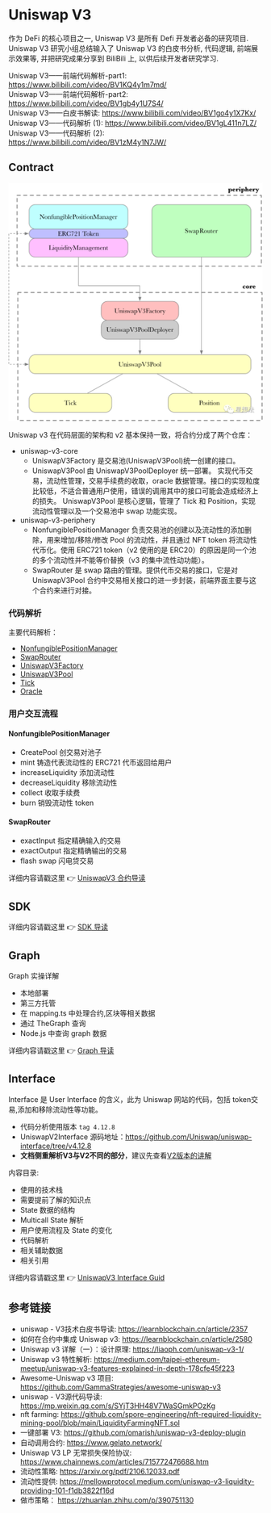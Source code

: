 # Uniswap V3
作为 DeFi 的核心项目之一, Uniswap V3 是所有 Defi 开发者必备的研究项目. 
Uniswap V3 研究小组总结输入了 Uniswap V3 的白皮书分析, 代码逻辑, 前端展示效果等, 并把研究成果分享到 BiliBili 上, 以供后续开发者研究学习.

Uniswap V3——前端代码解析-part1:  https://www.bilibili.com/video/BV1KQ4y1m7md/  
Uniswap V3——前端代码解析-part2:  https://www.bilibili.com/video/BV1gb4y1U7S4/  
Uniswap V3——白皮书解读:  https://www.bilibili.com/video/BV1go4y1X7Kx/   
Uniswap V3——代码解析 (1): https://www.bilibili.com/video/BV1gL411n7LZ/   
Uniswap V3——代码解析 (2): https://www.bilibili.com/video/BV1zM4y1N7JW/  
## Contract

![合约结构图](./img/640.png)

Uniswap v3 在代码层面的架构和 v2 基本保持一致，将合约分成了两个仓库：

- uniswap-v3-core
  - UniswapV3Factory 是交易池(UniswapV3Pool)统一创建的接口。
  - UniswapV3Pool 由 UniswapV3PoolDeployer 统一部署。 实现代币交易，流动性管理，交易手续费的收取，oracle 数据管理。接口的实现粒度比较低，不适合普通用户使用，错误的调用其中的接口可能会造成经济上的损失。
    UniswapV3Pool 是核心逻辑，管理了 Tick 和 Position，实现流动性管理以及一个交易池中 swap 功能实现。
- uniswap-v3-periphery
  - NonfungiblePositionManager 负责交易池的创建以及流动性的添加删除，用来增加/移除/修改 Pool 的流动性，并且通过 NFT token 将流动性代币化。使用 ERC721 token（v2 使用的是 ERC20）的原因是同一个池的多个流动性并不能等价替换（v3 的集中流性动功能）。
  - SwapRouter 是 swap 路由的管理。提供代币交易的接口，它是对 UniswapV3Pool 合约中交易相关接口的进一步封装，前端界面主要与这个合约来进行对接。

### 代码解析

主要代码解析：

- [NonfungiblePositionManager](./contractGuid/NonfungiblePositionManager.md)
- [SwapRouter](./contractGuid/SwapRouter.md)
- [UniswapV3Factory](./contractGuid/UniswapV3Factory.md)
- [UniswapV3Pool](./contractGuid/UniswapV3Pool.md)
- [Tick](./contractGuid/Tick.md)
- [Oracle](./contractGuid/Oracle.md)

### 用户交互流程

#### NonfungiblePositionManager

- CreatePool 创交易对池子
- mint 铸造代表流动性的 ERC721 代币返回给用户
- increaseLiquidity 添加流动性
- decreaseLiquidity 移除流动性
- collect 收取手续费
- burn 销毁流动性 token

#### SwapRouter

- exactInput 指定精确输入的交易
- exactOutput 指定精确输出的交易
- flash swap 闪电贷交易

详细内容请戳这里 :point_right: [UniswapV3 合约导读](./contractGuid/readme.md)

## SDK

详细内容请戳这里 :point_right: [SDK 导读](./frontGuid/sdk/README.md)

## Graph

Graph 实操详解

- 本地部署
- 第三方托管
- 在 mapping.ts 中处理合约,区块等相关数据
- 通过 TheGraph 查询
- Node.js 中查询 graph 数据

详细内容请戳这里 :point_right: [Graph 导读](./graphGuid/graphGuid.md)

## Interface

Interface 是 User Interface 的含义，此为 Uniswap 网站的代码，包括 token交易,添加和移除流动性等功能。

- 代码分析使用版本 `tag 4.12.8`
- UniswapV2Interface 源码地址：https://github.com/Uniswap/uniswap-interface/tree/v4.12.8
- **文档侧重解析V3与V2不同的部分**，建议先查看[V2版本的讲解](../Uniswap-V2/Interface/readme.md)

内容目录:

- 使用的技术栈
- 需要提前了解的知识点
- State 数据的结构
- Multicall State 解析
- 用户使用流程及 State 的变化
- 代码解析
- 相关辅助数据
- 相关引用

详细内容请戳这里 :point_right: [UniswapV3 Interface Guid](./InterfaceGuid/readme.md)

## 参考链接
- uniswap - V3技术白皮书导读:  https://learnblockchain.cn/article/2357  
- 如何在合约中集成 Uniswap v3: https://learnblockchain.cn/article/2580  
- Uniswap v3 详解（一）：设计原理:  https://liaoph.com/uniswap-v3-1/  
- Uniswap v3 特性解析: https://medium.com/taipei-ethereum-meetup/uniswap-v3-features-explained-in-depth-178cfe45f223  
- Awesome-Uniswap v3 项目:  https://github.com/GammaStrategies/awesome-uniswap-v3  
- uniswap - V3源代码导读:  https://mp.weixin.qq.com/s/SYjT3HH48V7WaSGmkPOzKg  
- nft farming:  https://github.com/spore-engineering/nft-required-liquidity-mining-pool/blob/main/LiquidityFarmingNFT.sol   
- 一键部署 V3:  https://github.com/omarish/uniswap-v3-deploy-plugin   
- 自动调用合约: https://www.gelato.network/  
- Uniswap V3 LP 无常损失保险协议: https://www.chainnews.com/articles/715772476688.htm  
- 流动性策略: https://arxiv.org/pdf/2106.12033.pdf   
- 流动性提供: https://mellowprotocol.medium.com/uniswap-v3-liquidity-providing-101-f1db3822f16d  
- 做市策略： https://zhuanlan.zhihu.com/p/390751130  

